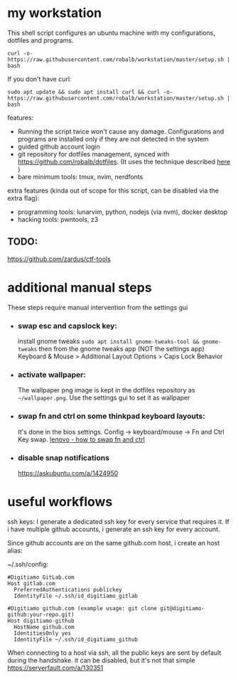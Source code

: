 # my workstation

This shell script configures an ubuntu machine with my configurations, dotfiles and programs.

    curl -o- https://raw.githubusercontent.com/robalb/workstation/master/setup.sh | bash


If you don't have curl:

    sudo apt update && sudo apt install curl && curl -o- https://raw.githubusercontent.com/robalb/workstation/master/setup.sh | bash

features:

- Running the script twice won't cause any damage. Configurations and programs are installed only if they are not detected in the system
- guided github account login
- git repository for dotfiles management, synced with https://github.com/robalb/dotfiles. (It uses the technique described [here](https://www.atlassian.com/git/tutorials/dotfiles) )
- bare minimum tools: tmux, nvim, nerdfonts

extra features (kinda out of scope for this script, can be disabled via the extra flag):

- programming tools: lunarvim, python, nodejs (via nvm), docker desktop
- hacking tools: pwntools, z3

## TODO:

https://github.com/zardus/ctf-tools

# additional manual steps

These steps require manual intervention from the settings gui

- ### swap esc and capslock key: 
  install gnome tweaks `sudo apt install gnome-tweaks-tool && gnome-tweaks` then from the gnome tweaks app (NOT the settings app) Keyboard & Mouse > Additional Layout Options > Caps Lock Behavior
- ### activate wallpaper:
  The wallpaper png image is kept in the dotfiles repository as `~/wallpaper.png`. Use the settings gui to set it as wallpaper
- ### swap fn and ctrl on some thinkpad keyboard layouts: 
  It's done in the bios settings. Config -> keyboard/mouse -> Fn and Ctrl Key swap. [lenovo - how to swap fn and ctrl](https://support.lenovo.com/gb/en/solutions/ht074187-how-to-swap-the-fn-function-and-ctrl-control-keyboard-keys-in-bios)
- ### disable snap notifications
  https://askubuntu.com/a/1424950

# useful workflows

ssh keys: I generate a dedicated ssh key for every service that requires it.
If i have multiple github accounts, i generate an ssh key for every account.

Since github accounts are on the same github.com host, i create an host alias:

 ~/.ssh/config:

    #Digitiamo GitLab.com
    Host gitlab.com
      PreferredAuthentications publickey
      IdentityFile ~/.ssh/id_digitiamo_gitlab
    
    #Digitiamo github.com (example usage: git clone git@digitiamo-github:your-repo.git)
    Host digitiamo-github
      HostName github.com
      IdentitiesOnly yes
      IdentityFile ~/.ssh/id_digitiamo_github

When connecting to a host via ssh, all the public keys are sent by default during the handshake. it can be disabled, but it's not that simple https://serverfault.com/a/130351
